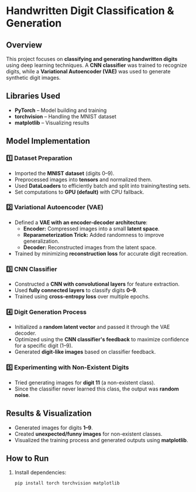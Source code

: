 # Handwritten Digit Classification & Generation

## Overview
This project focuses on **classifying and generating handwritten digits** using deep learning techniques. A **CNN classifier** was trained to recognize digits, while a **Variational Autoencoder (VAE)** was used to generate synthetic digit images.

## Libraries Used
- **PyTorch** – Model building and training  
- **torchvision** – Handling the MNIST dataset  
- **matplotlib** – Visualizing results  

## Model Implementation

### 1️⃣ Dataset Preparation  
- Imported the **MNIST dataset** (digits 0–9).  
- Preprocessed images into **tensors** and normalized them.  
- Used **DataLoaders** to efficiently batch and split into training/testing sets.  
- Set computations to **GPU (default)** with CPU fallback.  

### 2️⃣ Variational Autoencoder (VAE)  
- Defined a **VAE with an encoder-decoder architecture**:
  - **Encoder:** Compressed images into a small **latent space**.  
  - **Reparameterization Trick:** Added randomness to improve generalization.  
  - **Decoder:** Reconstructed images from the latent space.  
- Trained by minimizing **reconstruction loss** for accurate digit recreation.  

### 3️⃣ CNN Classifier  
- Constructed a **CNN with convolutional layers** for feature extraction.  
- Used **fully connected layers** to classify digits **0–9**.  
- Trained using **cross-entropy loss** over multiple epochs.  

### 4️⃣ Digit Generation Process  
- Initialized a **random latent vector** and passed it through the VAE decoder.  
- Optimized using the **CNN classifier's feedback** to maximize confidence for a specific digit (1–9).  
- Generated **digit-like images** based on classifier feedback.  

### 5️⃣ Experimenting with Non-Existent Digits  
- Tried generating images for **digit 11** (a non-existent class).  
- Since the classifier never learned this class, the output was **random noise**.  

## Results & Visualization  
- Generated images for digits **1–9**.  
- Created **unexpected/funny images** for non-existent classes.  
- Visualized the training process and generated outputs using **matplotlib**.  

## How to Run  
1. Install dependencies:  
   ```bash
   pip install torch torchvision matplotlib

